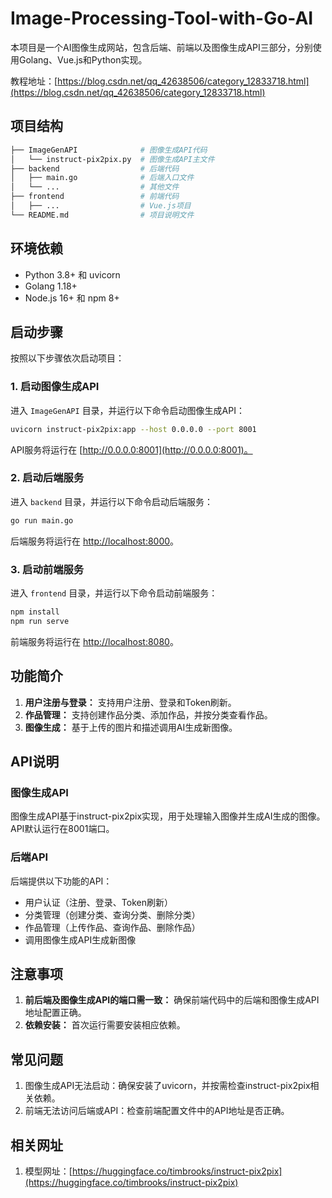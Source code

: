 # Image-Processing-Tool-with-Go-AI
本项目是一个AI图像生成网站，包含后端、前端以及图像生成API三部分，分别使用Golang、Vue.js和Python实现。

教程地址：[https://blog.csdn.net/qq_42638506/category_12833718.html](https://blog.csdn.net/qq_42638506/category_12833718.html)

## 项目结构
```bash
├── ImageGenAPI              # 图像生成API代码
│   └── instruct-pix2pix.py  # 图像生成API主文件
├── backend                  # 后端代码
│   ├── main.go              # 后端入口文件
│   └── ...                  # 其他文件
├── frontend                 # 前端代码
│   ├── ...                  # Vue.js项目
└── README.md                # 项目说明文件
```
## 环境依赖

* Python 3.8+ 和 uvicorn
* Golang 1.18+
* Node.js 16+ 和 npm 8+

## 启动步骤

按照以下步骤依次启动项目：
### 1. 启动图像生成API

进入 `ImageGenAPI` 目录，并运行以下命令启动图像生成API：
```bash
uvicorn instruct-pix2pix:app --host 0.0.0.0 --port 8001
```
API服务将运行在 [http://0.0.0.0:8001](http://0.0.0.0:8001)。

### 2. 启动后端服务

进入 `backend` 目录，并运行以下命令启动后端服务：
```bash
go run main.go
```

后端服务将运行在 [http://localhost:8000](http://localhost:8000)。

### 3. 启动前端服务

进入 `frontend` 目录，并运行以下命令启动前端服务：
```bash
npm install
npm run serve
```
前端服务将运行在 [http://localhost:8080](http://localhost:8080)。

## 功能简介

1. **用户注册与登录：** 支持用户注册、登录和Token刷新。
2. **作品管理：** 支持创建作品分类、添加作品，并按分类查看作品。
3. **图像生成：** 基于上传的图片和描述调用AI生成新图像。

## API说明

### 图像生成API

图像生成API基于instruct-pix2pix实现，用于处理输入图像并生成AI生成的图像。API默认运行在8001端口。

### 后端API

后端提供以下功能的API：

* 用户认证（注册、登录、Token刷新）
* 分类管理（创建分类、查询分类、删除分类）
* 作品管理（上传作品、查询作品、删除作品）
* 调用图像生成API生成新图像

## 注意事项

1. **前后端及图像生成API的端口需一致：** 确保前端代码中的后端和图像生成API地址配置正确。
2. **依赖安装：** 首次运行需要安装相应依赖。

## 常见问题

1. 图像生成API无法启动：确保安装了uvicorn，并按需检查instruct-pix2pix相关依赖。
2. 前端无法访问后端或API：检查前端配置文件中的API地址是否正确。

## 相关网址
1. 模型网址：[https://huggingface.co/timbrooks/instruct-pix2pix](https://huggingface.co/timbrooks/instruct-pix2pix)
